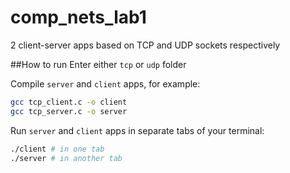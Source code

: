 # comp_nets_lab1
2 client-server apps based on TCP and UDP sockets respectively

##How to run
Enter either `tcp` or `udp` folder

Compile `server` and `client` apps, for example:
```bash
gcc tcp_client.c -o client
gcc tcp_server.c -o server
```
Run `server` and `client` apps in separate tabs of your terminal:
```bash
./client # in one tab
./server # in another tab
```
